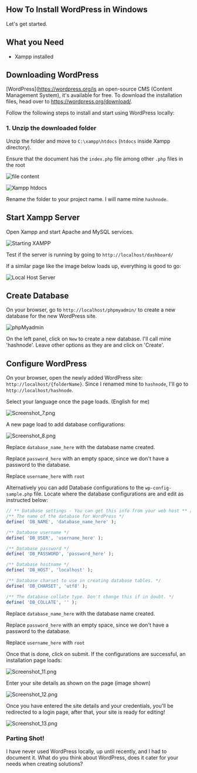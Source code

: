 ## How To Install WordPress in Windows

Let's get started.

## What you Need

- Xampp installed 

## Downloading WordPress

[WordPress](https://wordpress.org/is an open-source CMS (Content Management System), it's available for free. To download the installation files, head over to https://wordpress.org/download/. 

Follow the following steps to install and start using WordPress locally:

### 1. Unzip the downloaded folder

Unzip the folder and move to `C:\xampp\htdocs` (`htdocs` inside Xampp directory).

Ensure that the document has the `index.php` file among other `.php` files in the root

![file content](https://cdn.hashnode.com/res/hashnode/image/upload/v1644267299430/XJfndSfpS.png)

![Xampp htdocs](https://cdn.hashnode.com/res/hashnode/image/upload/v1644265979518/yQTkDxfOL.png)

Rename the folder to your project name. I will name mine `hashnode`.

## Start Xampp Server

Open Xampp and start Apache and MySQL services.

![Starting XAMPP](https://cdn.hashnode.com/res/hashnode/image/upload/v1644266202583/5qxghzit6.png)

Test if the server is running by going to `http://localhost/dashboard/`

If a similar page like the image below loads up, everything is good to go:

![Local Host Server](https://cdn.hashnode.com/res/hashnode/image/upload/v1644267039756/10w3VtQ2C.png)

## Create Database

On your browser, go to `http://localhost/phpmyadmin/` to create a new database for the new WordPress site.

![phpMyadmin](https://cdn.hashnode.com/res/hashnode/image/upload/v1644267735809/v1PVZuK5d.png)

On the left panel, click on `New` to create a new database. I'll call mine 'hashnode'. Leave other options as they are and click on 'Create'.

##  Configure WordPress

On your browser, open the newly added WordPress site: `http://localhost/{folderName}`. Since I renamed mine to `hashnode`, I'll go to `http://localhost/hashnode`.

Select your language once the page loads. (English for me)

![Screenshot_7.png](https://cdn.hashnode.com/res/hashnode/image/upload/v1644307983119/I7eHB6ENe.png)

A new page load to add database configurations:

![Screenshot_8.png](https://cdn.hashnode.com/res/hashnode/image/upload/v1644308866521/JGwJUwOBs.png)

Replace `database_name_here` with the database name created.

Replace `password_here` with an empty space, since we don't have a password to the database.

Replace `username_here` with `root`

Alternatively you can add Database configurations to the `wp-config-sample.php` file. Locate where the database configurations are and edit as instructed below:

```php
// ** Database settings - You can get this info from your web host ** //
/** The name of the database for WordPress */
define( 'DB_NAME', 'database_name_here' );

/** Database username */
define( 'DB_USER', 'username_here' );

/** Database password */
define( 'DB_PASSWORD', 'password_here' );

/** Database hostname */
define( 'DB_HOST', 'localhost' );

/** Database charset to use in creating database tables. */
define( 'DB_CHARSET', 'utf8' );

/** The database collate type. Don't change this if in doubt. */
define( 'DB_COLLATE', '' );
```

Replace `database_name_here` with the database name created.

Replace `password_here` with an empty space, since we don't have a password to the database.

Replace `username_here` with `root`

Once that is done, click on submit. If the configurations are successful, an installation page loads:

![Screenshot_11.png](https://cdn.hashnode.com/res/hashnode/image/upload/v1644309046796/7wqiZbDiN.png)

Enter your site details as shown on the page (image shown)

![Screenshot_12.png](https://cdn.hashnode.com/res/hashnode/image/upload/v1644309463752/RO3pNolYp.png)

Once you have entered the site details and your credentials, you'll be redirected to a login page, after that, your site is ready for editing!


![Screenshot_13.png](https://cdn.hashnode.com/res/hashnode/image/upload/v1644309598700/P73v7JuRd.png)

### Parting Shot!

I have never used WordPress locally, up until recently, and I had to document it. What do you think about WordPress, does it cater for your needs when creating solutions?